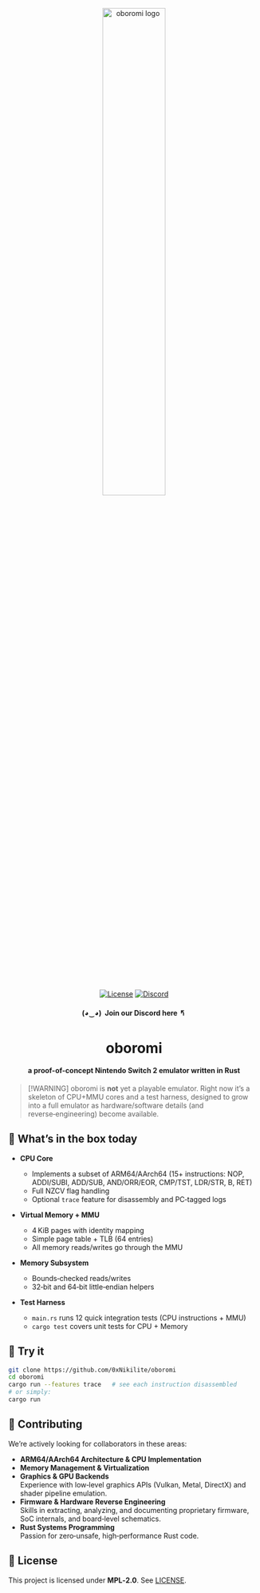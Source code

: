 <p align="center">
  <img src="https://dummyimage.com/400x100/000/fff&text=oboromi" alt="oboromi logo" width="50%" />
</p>

<p align="center">
  <a href="https://github.com/0xNikilite/oboromi/blob/main/LICENSE"><img alt="License" src="https://img.shields.io/badge/license-MPL%202.0-blue.svg?style=flat"></a>
  <a href="https://discord.gg/g9sehj8bPz"><img alt="Discord" src="https://img.shields.io/discord/1387476383663390732?style=flat&label=Discord&color=5865F2&logo=discord&logoColor=white"></a>
</p>

<h4 align="center">(◕‿◕)&nbsp;&nbsp;Join our Discord here 🢰</h4>

<h1 align="center">oboromi</h1>
<h4 align="center">a proof-of-concept Nintendo Switch 2 emulator written in Rust</h4>

> \[!WARNING]
> oboromi is **not** yet a playable emulator. Right now it’s a skeleton of CPU+MMU cores and a test harness, designed to grow into a full emulator as hardware/software details (and reverse‑engineering) become available.

## 🚀 What’s in the box today

- **CPU Core**  
  - Implements a subset of ARM64/AArch64 (15+ instructions: NOP, ADDI/SUBI, ADD/SUB, AND/ORR/EOR, CMP/TST, LDR/STR, B, RET)  
  - Full NZCV flag handling  
  - Optional `trace` feature for disassembly and PC‐tagged logs

- **Virtual Memory + MMU**  
  - 4 KiB pages with identity mapping  
  - Simple page table + TLB (64 entries)  
  - All memory reads/writes go through the MMU

- **Memory Subsystem**  
  - Bounds‐checked reads/writes  
  - 32‑bit and 64‑bit little‑endian helpers  

- **Test Harness**  
  - `main.rs` runs 12 quick integration tests (CPU instructions + MMU)  
  - `cargo test` covers unit tests for CPU + Memory  

## 🧪 Try it

```bash
git clone https://github.com/0xNikilite/oboromi
cd oboromi
cargo run --features trace   # see each instruction disassembled
# or simply:
cargo run
````

## 🤝 Contributing

We’re actively looking for collaborators in these areas:

<ul>
  <li>
    <strong>ARM64/AArch64 Architecture &amp; CPU Implementation</strong>
  </li>
  <li>
    <strong>Memory Management &amp; Virtualization</strong>
  </li>
  <li>
    <strong>Graphics &amp; GPU Backends</strong><br>
    Experience with low‑level graphics APIs (Vulkan, Metal, DirectX) and shader pipeline emulation.
  </li>
  <li>
    <strong>Firmware &amp; Hardware Reverse Engineering</strong><br>
    Skills in extracting, analyzing, and documenting proprietary firmware, SoC internals, and board‑level schematics.
  </li>
  <li>
    <strong>Rust Systems Programming</strong><br>
    Passion for zero‑unsafe, high‑performance Rust code.
  </li>
</ul>

## 📜 License

This project is licensed under **MPL‑2.0**.
See [LICENSE](https://github.com/0xNikilite/oboromi/blob/main/LICENSE).
